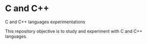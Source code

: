 # C and C++
C and C++ languages experimentations


This repository objective is to study and experiment with C and C++ languages.
